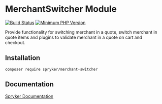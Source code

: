 # MerchantSwitcher Module
[![Build Status](https://travis-ci.org/spryker/merchant-switcher.svg)](https://travis-ci.org/spryker/merchant-switcher)
[![Minimum PHP Version](https://img.shields.io/badge/php-%3E%3D%207.2-8892BF.svg)](https://php.net/)

Provide functionality for switching merchant in a quote, switch merchant in quote items and 
plugins to validate merchant in a quote on cart and checkout.

## Installation

```
composer require spryker/merchant-switcher
```

## Documentation

[Spryker Documentation](https://academy.spryker.com/developing_with_spryker/module_guide/modules.html)
